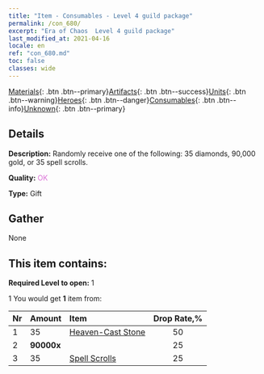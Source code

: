 ```yaml
---
title: "Item - Consumables - Level 4 guild package"
permalink: /con_680/
excerpt: "Era of Chaos  Level 4 guild package"
last_modified_at: 2021-04-16
locale: en
ref: "con_680.md"
toc: false
classes: wide
---
```

 [Materials](/Items/){: .btn .btn--primary}[Artifacts](/Items/Artifacts/){: .btn .btn--success}[Units](/Items/Units/){: .btn .btn--warning}[Heroes](/Items/Heroes/){: .btn .btn--danger}[Consumables](/Items/Consumables/){: .btn .btn--info}[Unknown](/Items/Unknown/){: .btn .btn--primary}

## Details
 **Description:** Randomly receive one of the following: 35 diamonds, 90,000 gold, or 35 spell scrolls.

 **Quality:** <span style="color: #DA70D6">OK</span>

 **Type:** Gift

## Gather

  None

## This item contains:

 **Required Level to open:** 1

 1 You would get **1** item  from:

  | Nr | Amount |     Item    | Drop Rate,% |
  |:---|:-------|:------------|:---------:|
  | 1 | 35 | [Heaven-Cast Stone](/Items/art_188/) | 50 | 
  | 2 |  **90000x** | <i class="fas fa-coins"/> | 25 | 
  | 3 | 35 | [Spell Scrolls](/Items/con_694/) | 25 | 
